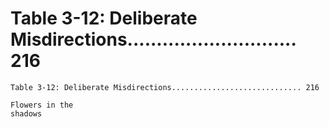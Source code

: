 # Table 3-12: Deliberate Misdirections............................. 216

```
Table 3-12: Deliberate Misdirections............................. 216

Flowers in the
shadows
```
